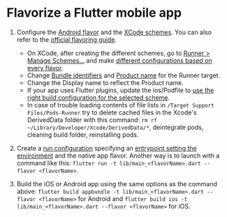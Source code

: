 # Flavorize a Flutter mobile app

1. Configure the [Android flavor](img/android_flavor.png) and the [XCode schemes](img/xcode_schemes.png).
You can also refer to the [official flavoring guide](https://docs.flutter.dev/deployment/flavors).
   - On XCode, after creating the different schemes, go to [Runner > Manage Schemes...](img/xcode_manage_schemes.png) and make [different configurations based on every flavor](img/xcode_scheme_configuration.png).
    - Change [Bundle identifiers](img/xcode_bundle_ids.png) and [Product name](img/xcode_product_names.png) for the Runner target.
    - Change the Display name to reflect the Product name.
    - If your app uses Flutter plugins, update the ios/Podfile to [use the right build configuration for the selected scheme](img/podfile.png).
    - In case of trouble loading contents of file lists in `/Target Support Files/Pods-Runner` try to delete cached files in the Xcode's DerivedData folder with this command: `rm rf ~/Library/Developer/Xcode/DerivedData/*`, deintegrate pods, cleaning build folder, reinstalling pods.
2. Create a [run configuration](img/android_studio_run_config.png) specifying an [entrypoint setting the environment](img/flavor_entrypoints.png) and the native app flavor. Another way is to launch with a command like this: `flutter run -t lib/main_<flavorName>.dart --flavor <flavorName>`.
    
3. Build the iOS or Android app using the same options as the command above: `flutter build appbundle -t lib/main_<flavorName>.dart --flavor <flavorName>` for Android and `flutter build ios -t lib/main_<flavorName>.dart --flavor <flavorName>` for iOS.